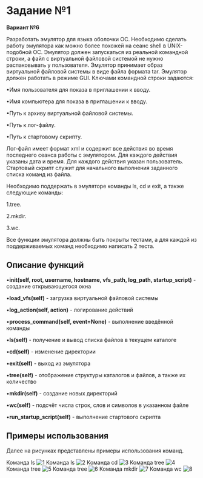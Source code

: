 <h1>Задание №1</h1>

**Вариант №6**

Разработать эмулятор для языка оболочки ОС. Необходимо сделать работу эмулятора как можно более похожей на сеанс shell в UNIX-подобной ОС. Эмулятор должен запускаться из реальной командной строки, а файл с виртуальной файловой системой не нужно распаковывать у пользователя. Эмулятор принимает образ виртуальной файловой системы в виде файла формата tar. Эмулятор должен работать в режиме GUI.
Ключами командной строки задаются:

•Имя пользователя для показа в приглашении к вводу.

•Имя компьютера для показа в приглашении к вводу.

•Путь к архиву виртуальной файловой системы.

•Путь к лог-файлу.

•Путь к стартовому скрипту.

Лог-файл имеет формат xml и содержит все действия во время последнего сеанса работы с эмулятором. Для каждого действия указаны дата и время. Для каждого действия указан пользователь.
Стартовый скрипт служит для начального выполнения заданного списка команд из файла.

Необходимо поддержать в эмуляторе команды ls, cd и exit, а также следующие команды:

1.tree.

2.mkdir.

3.wc.

Все функции эмулятора должны быть покрыты тестами, а для каждой из поддерживаемых команд необходимо написать 2 теста.

<h2>Описание функций</h2>

•**__init__(self, root, username, hostname, vfs_path, log_path, startup_script)** - создание открывающегося окна

•**load_vfs(self)** - загрузка виртуальной файловой системы

•**log_action(self, action)** - логирование действий

•**process_command(self, event=None)** - выполнение введённой команды

•**ls(self)** - получение и вывод списка файлов в текущем каталоге

•**cd(self)** - изменение директории

•**exit(self)** - выход из эмулятора

•**tree(self)** - отображение структуры каталогов и файлов, а также их количество

•**mkdir(self)** - создание новых директорий

•**wc(self)** - подсчёт числа строк, слов и символов в указанном файле

•**run_startup_script(self)** - выполнение стартового скрипта

<h2>Примеры использования</h2>

Далее на рисунках представлены примеры использования команд.

Команда ls
![1](https://github.com/user-attachments/assets/59f3756b-fe01-47df-b518-02f9a42715f1)
Команда ls
![2](https://github.com/user-attachments/assets/17c0659c-22b3-4039-b450-10a02c964896)
Команда cd
![3](https://github.com/user-attachments/assets/be4a6f59-cc1f-4fba-b336-ff45be2b127a)
Команда tree
![4](https://github.com/user-attachments/assets/c8ef860b-8113-47e8-9450-92dffac7a6d9)
Команда tree
![5](https://github.com/user-attachments/assets/68a4c25c-cea5-41e1-a5f6-447f607bfb92)
Команда tree
![6](https://github.com/user-attachments/assets/3b863812-735b-4f11-9461-c4545ff24536)
Команда mkdir
![7](https://github.com/user-attachments/assets/7dfc5ce2-17a0-49c9-8f7c-c0e7d5611a57)
Команда wc
![8](https://github.com/user-attachments/assets/e7378671-9da8-46c5-a9d4-978f1469b8e6)


